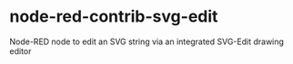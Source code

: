 # node-red-contrib-svg-edit
Node-RED node to edit an SVG string via an integrated SVG-Edit drawing editor
